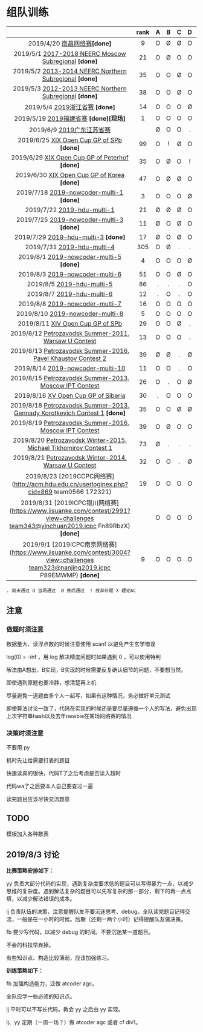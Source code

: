 # 组队训练

|                                          | rank |  A   |  B   |  C   |  D   |  E   |  F   |  G   |  H   |  I   |  J   |  K   |  L   |  M   |
| :--------------------------------------: | :--: | :--: | :--: | :--: | :--: | :--: | :--: | :--: | :--: | :--: | :--: | :--: | :--: | :--: |
| 2019/4/20 [南昌网络赛](https://www.jisuanke.com/contest/2290?view=challengesteam353@nanchang.icpc9fKu8jHv)**[done]** |  9   |  O   |  Ø   |  Ø   |  O   |  Ø   |  Ø   |  O   |  O   |  O   |  O   |  O   |  O   |  O   |
| 2019/5/1 [2017-2018 NEERC Moscow Subregional](https://codeforces.com/group/aUVPeyEnI2/contest/243685http://codeforces.com/gym/101611) **[done]** |  21  |  O   |  Ø   |  O   |  O   |  !   |  O   |  O   |  O   |  O   |  Ø   |      |      |      |
| 2019/5/2 [2013-2014 NEERC Northern Subregional](https://codeforces.com/group/aUVPeyEnI2/contest/243686https://codeforces.com/gym/100269) **[done]** |  35  |  O   |  O   |  Ø   |  O   |  O   |  O   |  O   |  O   |  !   |  Ø   |  O   |  Ø   |      |
| 2019/5/3 [2012-2013 NEERC Northern Subregional](https://codeforces.com/group/aUVPeyEnI2/contest/243687https://codeforces.com/gym/100125) **[done]** |  38  |  O   |  O   |  Ø   |  O   |  O   |  O   |  O   |  Ø   |  !   |  Ø   |  !   |  O   |      |
| 2019/5/4 [2019浙江省赛](https://vjudge.net/contest/299425#overview) **[done]** |  14  |  O   |  O   |  O   |  Ø   |  O   |  O   |  O   |  O   |  O   |  O   |  O   |  !   |  !   |
| 2019/5/19 [2019福建省赛](https://sil256.github.io/2019fjcpcscoreboard/) **[done]\[现场]** |  1   |  O   |  O   |  O   |  O   |  O   |  O   |  O   |  O   |  O   |  O   |  O   |      |      |
| 2019/6/9 [2019广东江苏省赛](https://cn.vjudge.net/contest/305967#overview) |      |  Ø   |  O   |  O   |  .   |  O   |  Ø   |  O   |  Ø   |  O   |  .   |  O   |  O   |      |
| 2019/6/25 [XIX Open Cup GP of SPb](http://opentrains.snarknews.info/~ejudge/team.cgi?contest_id=010433) **[done]** |  99  |  O   |  !   |  Ø   |  O   |  Ø   |  O   |  O   |  Ø   |  Ø   |  Ø   |  Ø   |  !   |      |
| 2019/6/29 [XIX Open Cup GP of Peterhof ](http://opentrains.snarknews.info/~ejudge/team.cgi?contest_id=010439) **[done]** |  35  |  O   |  Ø   |  O   |  !   |  O   |  O   |  O   |  O   |  O   |  O   |  O   |      |      |
| 2019/6/30 [XIX Open Cup GP of Korea](http://opentrains.snarknews.info/~ejudge/team.cgi?contest_id=010435) **[done]** |  47  |  O   |  Ø   |  Ø   |  O   |  O   |  O   |  O   |  O   |  O   |  Ø   |  Ø   |  O   |  Ø   |
| 2019/7/18 [2019-nowcoder-multi-1](https://ac.nowcoder.com/acm/contest/881#question) **[done]** |  3   |  O   |  O   |  O   |  Ø   |  O   |  O   |  Ø   |  O   |  O   |  O   |      |      |      |
| 2019/7/22 [2019-hdu-multi-1](http://acm.hdu.edu.cn/contests/contest_show.php?cid=848) |  21  |  Ø   |  Ø   |  Ø   |  O   |  O   |  Ø   |  Ø   |  .   |  O   |  Ø   |  O   |  O   |  O   |
| 2019/7/25 [2019-nowcoder-multi-3](https://ac.nowcoder.com/acm/contest/883#question) **[done]** |  11  |  Ø   |  O   |  Ø   |  O   |  !   |  O   |  O   |  O   |  Ø   |  O   |      |      |      |
| 2019/7/29 [2019-hdu-multi-3](http://acm.hdu.edu.cn/contests/contest_show.php?cid=850) **[done]** |  17  |  Ø   |  O   |  Ø   |  O   |  Ø   |  O   |  O   |  O   |  O   |  Ø   |  O   |      |      |
| 2019/7/31 [2019-hdu-multi-4](http://acm.hdu.edu.cn/contests/contest_show.php?cid=851) | 305  |  O   |  Ø   |  .   |  .   |  Ø   |  Ø   |  O   |  O   |  .   |  Ø   |      |      |      |
| 2019/8/1 [2019-nowcoder-multi-5](https://ac.nowcoder.com/acm/contest/885#question) **[done]** |  4   |  O   |  O   |  O   |  Ø   |  O   |  O   |  O   |  O   |  O   |  Ø   |      |      |      |
| 2019/8/3 [2019-nowcoder-multi-6](https://ac.nowcoder.com/acm/contest/886#question) |  51  |  O   |  O   |  Ø   |  O   |  Ø   |  Ø   |  O   |  Ø   |  Ø   |  O   |      |      |      |
| 2019/8/5 [2019-hdu-multi-5](http://acm.hdu.edu.cn/contests/contest_show.php?cid=852) |  86  |  .   |  .   |  .   |  O   |  O   |  O   |  O   |  .   |  .   |  .   |      |      |      |
| 2019/8/7 [2019-hdu-multi-6](http://acm.hdu.edu.cn/contests/contest_show.php?cid=853) |  12  |  .   |  O   |  .   |  O   |  O   |  O   |  .   |  O   |  .   |  O   |  O   |  O   |      |
| 2019/8/8 [2019-nowcoder-multi-7](https://ac.nowcoder.com/acm/contest/887#question) |  16  |  O   |  O   |  O   |  O   |  O   |  .   |  O   |  O   |  .   |  O   |  .   |      |      |
| 2019/8/10 [2019-nowcoder-multi-8](https://ac.nowcoder.com/acm/contest/888#question) |  5   |  O   |  O   |  O   |  O   |  O   |  .   |  O   |  .   |  O   |  O   |      |      |      |
| 2019/8/11 [XIV Open Cup GP of SPb](http://opentrains.snarknews.info/~ejudge/team.cgi?contest_id=010231) |  29  |  O   |  O   |  Ø   |  .   |  O   |  O   |  O   |  O   |  .   |  O   |  O   |      |      |
| 2019/8/12 [Petrozavodsk Summer-2011. Warsaw U Contest](http://sua2019.contest.codeforces.com/group/H7nsMkHC7I/contest/249915) |  13  |  O   |  O   |  O   |  .   |  O   |  O   |  O   |  .   |  O   |  O   |      |      |      |
| 2019/8/13 [Petrozavodsk Summer-2016. Pavel Khaustov Contest 2](http://opentrains.snarknews.info/~ejudge/team.cgi?contest_id=001482) |  39  |  Ø   |  Ø   |  .   |  Ø   |  O   |  O   |  X   |  .   |  O   |      |      |      |      |
| 2019/8/14 [2019-nowcoder-multi-10](https://ac.nowcoder.com/acm/contest/890#question) |  11  |  O   |  O   |  .   |  O   |  O   |  O   |  O   |  O   |  .   |  O   |      |      |      |
| 2019/8/15 [Petrozavodsk Summer-2013. Moscow IPT Contest](http://opentrains.snarknews.info/~ejudge/team.cgi?contest_id=001423) |  26  |  O   |  .   |  O   |  Ø   |  O   |  O   |  .   |  Ø   |  O   |  O   |  O   |      |      |
| 2019/8/16 [XV Open Cup GP of Siberia](http://opentrains.snarknews.info/~ejudge/team.cgi?contest_id=010272) |  30  |  .   |  O   |  O   |  O   |  O   |  .   |  O   |  O   |  .   |  Ø   |  .   |  O   |      |
| 2019/8/18 [Petrozavodsk Summer-2013. Gennady Korotkevich Contest 1](http://opentrains.snarknews.info/~ejudge/team.cgi?contest_id=001421) **[done]** |  35  |  O   |  O   |  Ø   |  Ø   |  O   |  Ø   |  O   |  O   |  Ø   |  O   |      |      |      |
| 2019/8/19 [Petrozavodsk Summer-2016. Moscow IPT Contest](http://opentrains.snarknews.info/~ejudge/team.cgi?contest_id=001483) |  39  |  O   |  Ø   |  O   |  O   |  Ø   |  Ø   |  Ø   |  O   |  .   |  Ø   |  O   |      |      |
| 2019/8/20 [Petrozavodsk Winter-2015. Michael Tikhomirov Contest 1](http://opentrains.snarknews.info/~ejudge/team.cgi?contest_id=001459) |  73  |  Ø   |  .   |  .   |  .   |  O   |  Ø   |  O   |  .   |  .   |  .   |      |      |      |
| 2019/8/21 [Petrozavodsk Winter-2014. Warsaw U Contest](http://opentrains.snarknews.info/~ejudge/team.cgi?contest_id=001434) |  32  |  O   |  O   |  .   |  Ø   |  O   |  O   |  .   |  O   |  O   |  O   |      |      |      |
| 2019/8/23 [2019CCPC网络赛](http://acm.hdu.edu.cn/userloginex.php?cid=869  team0566  172321) |  19  |  O   |  O   |  O   |  O   |  O   |  O   |  O   |  O   |  O   |  .   |  .   |      |      |
| 2019/8/31 [2019ICPC银川网络赛](https://www.jisuanke.com/contest/2991?view=challenges  team343@yinchuan2019.icpc Fn89RbzX)**[done]** |      |  O   |  O   |  O   |  O   |  O   |  O   |  O   |  O   |  Ø   |  O   |  O   |  Ø   |  Ø   |
| 2019/9/1 [2019ICPC南京网络赛](https://www.jisuanke.com/contest/3004?view=challenges  team323@nanjing2019.icpc P89EMWMP) **[done]** |  9   |  O   |  O   |  O   |  O   |  O   |  O   |  Ø   |  O   |  O   |      |      |      |      |

`. 尚未通过 O 当场通过  Ø 赛后通过  ! 放弃补题 X 理论AC`

## 注意

### 做题时须注意

数据量大、读浮点数的时候注意使用 scanf 以避免产生玄学错误

log(0)  = -inf ，用 log 解决精度问题时如果遇到 0 ，可以使用特判

解法由A想出，B实现，B实现的时候需要反复确认细节的问题，不要想当然。

即使遇到原题也要冷静，想清楚再上机

尽量避免一道题由多个人一起写，如果有这种情况，务必做好单元测试

即使算法讨论一致了，代码在实现的时候还是要尽量遵循一个人的写法，避免出现上次字符串hash以及去年newbie在某场网络赛的情况

### 决策时须注意

不要用 py

机时先让给需要打表的题目

快速读真的很快，代码T了之后考虑是否读入超时

代码wa了之后要本人自己要查过一遍

读完题目应该尽快交流题意

## TODO

模板加入各种数表

## 2019/8/3 讨论

**比赛策略安排如下：**

yy 负责大部分代码的实现，遇到复杂度要求低的题目可以写得暴力一点，以减少思维的复杂度。遇到解法复杂的题目可以先写复杂的那一部分，剩下的再一点点填，以减少解法错误的成本。

lj 负责队伍的决策，注意提醒队友不要沉迷思考、debug。全队读完题目记得交流，一般是在一小时的时候。后期（还剩一两个小时）记得提醒队友做决策。

fb 要少写代码，以减少 debug 的时间。不要沉迷某一道题目。

不会的科技早弃掉。

有些知识点、构造比较薄弱，应该加强练习。

**训练策略如下：**

fb 加强构造能力，泛做 atcoder agc。

全队应学一些必须的知识点。

lj 平时可以不写长代码，教会 yy 之后由 yy 实现。

lj、yy 定期（一周一场？）做 atcoder agc 或者 cf div1。